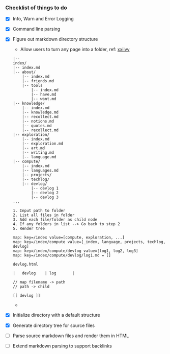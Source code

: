 ### Checklist of things to do

- [x] Info, Warn and Error Logging
- [x] Command line parsing
- [x] Figure out markdown directory structure
	- Allow users to turn any page into a folder, ref: [xxiivv](https://wiki.xxiivv.com/site/home.html)

	```console
	|--
	index/
	|-- index.md
	|-- about/
		|-- index.md
		|-- friends.md
		|-- tools
			|-- index.md
			|-- have.md
			|-- want.md
	|-- knowledge/
		|-- index.md
		|-- knowledge.md
		|-- recollect.md
		|-- notions.md
		|-- quotes.md
		|-- recollect.md
	|-- exploration/
		|-- index.md
		|-- exploration.md
		|-- art.md
		|-- writing.md
		|-- language.md
	|-- compute/
		|-- index.md
		|-- languages.md
		|-- projects/
		|-- techlog/
		|-- devlog/
			|-- devlog 1
			|-- devlog 2
			|-- devlog 3
	...
	```

	```text
	1. Input path to folder
	2. List all files in folder
	3. Add each file/folder as child node
	4. If any folders in list --> Go back to step 2
	5. Render tree

	map: key=/index value=[compute, exploration, ...]
	map: key=/index/compute value=[_index, language, projects, techlog, devlog]
	map: key=/index/compute/devlog value=[log1, log2, log3]
	map: key=/index/compute/devlog/log1.md = []

	devlog.html

	|   devlog    | log       |

	// map filename -> path
	// path -> child

	[[ devlog ]]

	```
	-


- [x] Initialize directory with a default structure
- [x] Generate directory tree for source files
- [ ] Parse source markdown files and render them in HTML
- [ ] Extend markdown parsing to support backlinks
